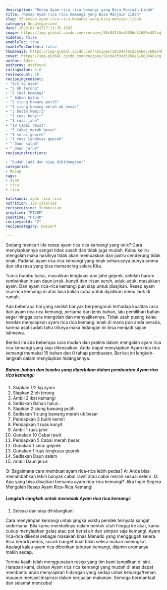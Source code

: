 ```yaml
---
description: "Resep Ayam rica rica kemangi yang Bisa Manjain Lidah"
title: "Resep Ayam rica rica kemangi yang Bisa Manjain Lidah"
slug: 33-resep-ayam-rica-rica-kemangi-yang-bisa-manjain-lidah
category: Uncategorized
date: 2023-01-01T17:11:35.108Z
image: https://img-global.cpcdn.com/recipes/58c043f0cd3856e5/680x482cq70/ayam-rica-rica-kemangi-foto-resep-utama.jpg
hideToc: false
enableToc: true
enableTocContent: false
thumbnail: https://img-global.cpcdn.com/recipes/58c043f0cd3856e5/680x482cq70/ayam-rica-rica-kemangi-foto-resep-utama.jpg
cover: https://img-global.cpcdn.com/recipes/58c043f0cd3856e5/680x482cq70/ayam-rica-rica-kemangi-foto-resep-utama.jpg
author: Admin
authorAv: notfound
ratingvalue: 3.6
reviewcount: 18
recipeingredient:
- "1/2 kg ayam"
- "2 bh terong"
- "2 ikat kemangi"
- " Bahan halus "
- "2 siung bawang putih"
- "1 siung bawang merah uk besar"
- "3 butih kemiri"
- "1 ruas kunyit"
- "1 ruas jahe"
- "10 Cabai rawit"
- "5 Cabai merah besar"
- "1 serai geprek"
- "1 ruas lengkuas geprek"
- " Daun salam"
- " Daun jeruk"
recipeinstructions:

- "Sudah jadi dan siap dihidangkan!"
categories:
- Resep
tags:
- ayam
- rica
- rica

katakunci: ayam rica rica 
nutrition: 138 calories
recipecuisine: Indonesian
preptime: "PT20M"
cooktime: "PT54M"
recipeyield: "2"
recipecategory: Dessert

---
```





Sedang mencari ide resep ayam rica rica kemangi yang unik? Cara menyiapkannya sangat tidak susah dan tidak juga mudah. Kalau keliru mengolah maka hasilnya tidak akan memuaskan dan justru cenderung tidak enak. Padahal ayam rica rica kemangi yang enak seharusnya punya aroma dan cita rasa yang bisa memancing selera Kita.





Tumis bumbu halus, masukkan lengkuas dan jahe geprek, setelah harum tambahkan irisan daun jeruk, kunyit dan irisan sereh, aduk-aduk, masukkan ayam. Dan ayam rica-rica kemangi pun siap untuk disajikan. Resep ayam rica-rica kemangi di atas bisa kalian coba untuk dijadikan menu lauk di rumah.

Ada beberapa hal yang sedikit banyak berpengaruh terhadap kualitas rasa dari ayam rica rica kemangi, pertama dari jenis bahan, lalu pemilihan bahan segar hingga cara mengolah dan menyajikannya. Tidak usah pusing kalau hendak menyiapkan ayam rica rica kemangi enak di mana pun anda berada, karena asal sudah tahu triknya maka hidangan ini bisa menjadi sajian istimewa.






Berikut ini ada beberapa cara mudah dan praktis dalam mengolah ayam rica rica kemangi yang siap dikreasikan. Anda dapat menyiapkan Ayam rica rica kemangi memakai 15 bahan dan 0 tahap pembuatan. Berikut ini langkah-langkah dalam menyiapkan hidangannya.

<!--inarticleads1-->

##### Bahan-bahan dan bumbu yang diperlukan dalam pembuatan Ayam rica rica kemangi:

1. Siapkan 1/2 kg ayam
1. Siapkan 2 bh terong
1. Ambil 2 ikat kemangi
1. Sediakan  Bahan halus :
1. Siapkan 2 siung bawang putih
1. Sediakan 1 siung bawang merah uk besar
1. Persiapkan 3 butih kemiri
1. Persiapkan 1 ruas kunyit
1. Ambil 1 ruas jahe
1. Gunakan 10 Cabai rawit
1. Persiapkan 5 Cabai merah besar
1. Gunakan 1 serai geprek
1. Gunakan 1 ruas lengkuas geprek
1. Sediakan  Daun salam
1. Ambil  Daun jeruk


Q: Bagaimana cara membuat ayam rica-rica lebih pedas? A: Anda bisa menambahkan lebih banyak cabai rawit atau cabai merah sesuai selera. Q: Apa yang bisa disajikan bersama ayam rica-rica kemangi? Jika Ingin Segera Mengolah Resep Ayam Rica-Rica Kemangi. 

<!--inarticleads2-->

##### Langkah-langkah untuk memasak Ayam rica rica kemangi:


1. Selesai dan siap dihidangkan!

Cara menyimpan kemangi untuk jangka waktu pendek ternyata sangat sederhana. Bila kamu membelinya dalam bentuk utuh hingga ke akar, kamu cukup menyiapkan gelas atau pot berisi air dan simpan saja kemangi. Ayam rica-rica dikenal sebagai masakan khas Manado yang menggugah selera. Rica berarti pedas, cocok banget buat bikin selera makan meningkat. Apalagi kalau ayam rica diberikan taburan kemangi, dijamin aromanya makin sedap. 

Terima kasih telah menggunakan resep yang tim kami tampilkan di sini. Harapan kami, olahan Ayam rica rica kemangi yang mudah di atas dapat membantu anda menyiapkan hidangan yang sedap untuk keluarga/teman maupun menjadi inspirasi dalam berjualan makanan. Semoga bermanfaat dan selamat mencoba!
